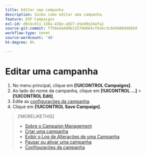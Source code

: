```yaml
---
title: Editar uma campanha
description: Saiba como editar uma campanha.
feature: DSP Campaigns
exl-id: d0cbcd11-138a-41be-a027-e5e49e24afa2
source-git-commit: ff50eda8d8b12579d664cf636c3c9e56069d8bb9
workflow-type: tm+mt
source-wordcount: '48'
ht-degree: 0%

---
```


# Editar uma campanha

1. No menu principal, clique em **[!UICONTROL Campaigns]**.
1. Ao lado do nome da campanha, clique em **[!UICONTROL ...]** > **[!UICONTROL Edit]**.
1. Edite as [configurações da campanha](campaign-settings.md).
1. Clique em **[!UICONTROL Save Campaign]**.

>[!MORELIKETHIS]
>
>* [Sobre o Campaign Management](campaign-about.md)
>* [Criar uma campanha](campaign-create.md)
>* [Exibir o Log de Alterações de uma Campanha](campaign-change-log.md)
>* [Pausar ou ativar uma campanha](campaign-pause-activate.md)
>* [Configurações da campanha](campaign-settings.md)
